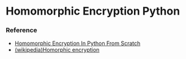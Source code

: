 # Homomorphic Encryption Python





### Reference
- [Homomorphic Encryption In Python From Scratch](https://www.youtube.com/playlist?list=PLsS_1RYmYQQHy-Hhr3WELOXiEa5vF-UN9)
- [(wikipedia)Homorphic encryption](https://en.wikipedia.org/wiki/Homomorphic_encryption)